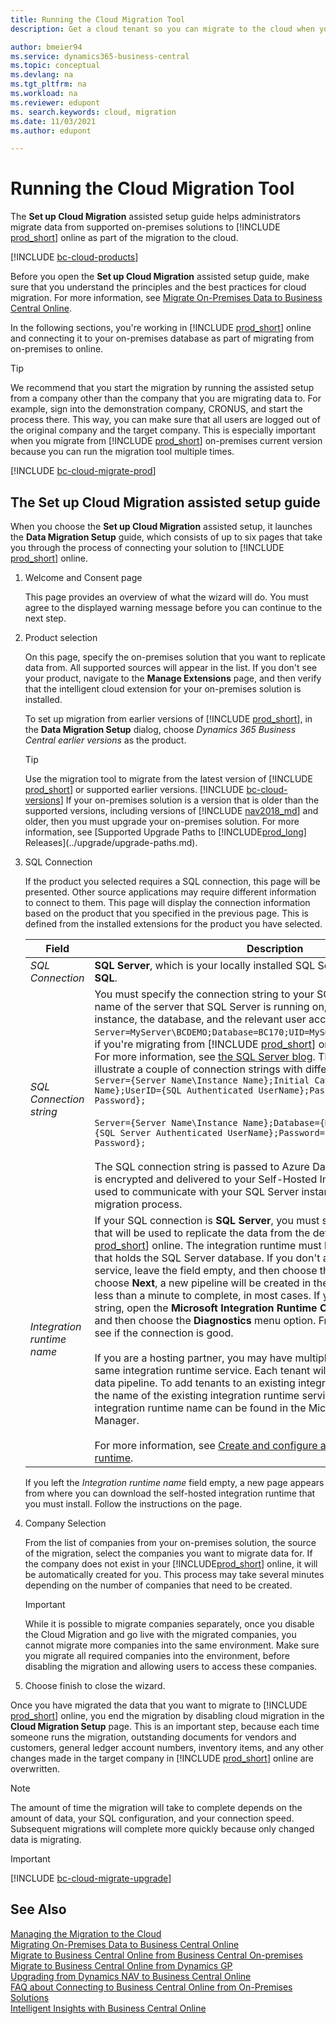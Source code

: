 ```yaml
---
title: Running the Cloud Migration Tool
description: Get a cloud tenant so you can migrate to the cloud when you have an on-premises solution based on Business Central, Dynamics GP, Dynamics NAV.

author: bmeier94
ms.service: dynamics365-business-central
ms.topic: conceptual
ms.devlang: na
ms.tgt_pltfrm: na
ms.workload: na
ms.reviewer: edupont
ms. search.keywords: cloud, migration
ms.date: 11/03/2021
ms.author: edupont

---
```


# Running the Cloud Migration Tool

The **Set up Cloud Migration** assisted setup guide helps administrators migrate data from supported on-premises solutions to [!INCLUDE [prod_short](../includes/prod_short.md)] online as part of the migration to the cloud.  

[!INCLUDE [bc-cloud-products](../includes/bc-cloud-products.md)]

Before you open the **Set up Cloud Migration** assisted setup guide, make sure that you understand the principles and the best practices for cloud migration. For more information, see [Migrate On-Premises Data to Business Central Online](migrate-data.md).  

In the following sections, you're working in [!INCLUDE [prod_short](../includes/prod_short.md)] online and connecting it to your on-premises database as part of migrating from on-premises to online.  

> [!TIP]
> We recommend that you start the migration by running the assisted setup from a company other than the company that you are migrating data to. For example, sign into the demonstration company, CRONUS, and start the process there. This way, you can make sure that all users are logged out of the original company and the target company. This is especially important when you migrate from [!INCLUDE [prod_short](../includes/prod_short.md)] on-premises current version because you can run the migration tool multiple times.
>
> [!INCLUDE [bc-cloud-migrate-prod](../includes/bc-cloud-migrate-prod.md)]

## The Set up Cloud Migration assisted setup guide

When you choose the **Set up Cloud Migration** assisted setup, it launches the **Data Migration Setup** guide, which consists of up to six pages that take you through the process of connecting your solution to [!INCLUDE [prod_short](../includes/prod_short.md)] online.  

1. Welcome and Consent page

    This page provides an overview of what the wizard will do. You must agree to the displayed warning message before you can continue to the next step.

2. Product selection

    On this page, specify the on-premises solution that you want to replicate data from. All supported sources will appear in the list. If you don't see your product, navigate to the **Manage Extensions** page, and then verify that the intelligent cloud extension for your on-premises solution is installed.

    To set up migration from earlier versions of [!INCLUDE [prod_short](../developer/includes/prod_short.md)], in the **Data Migration Setup** dialog, choose *Dynamics 365 Business Central earlier versions* as the product.

    > [!TIP]
    > Use the migration tool to migrate from the latest version of [!INCLUDE [prod_short](../developer/includes/prod_short.md)] or supported earlier versions. [!INCLUDE [bc-cloud-versions](../includes/bc-cloud-versions.md)] If your on-premises solution is a version that is older than the supported versions, including versions of [!INCLUDE [nav2018_md](../developer/includes/nav2018_md.md)] and older, then you must upgrade your on-premises solution. For more information, see [Supported Upgrade Paths to [!INCLUDE[prod_long](../developer/includes/prod_long.md)] Releases](../upgrade/upgrade-paths.md).  

3. SQL Connection

    If the product you selected requires a SQL connection, this page will be presented. Other source applications may require different information to connect to them. This page will display the connection information based on the product that you specified in the previous page. This is defined from the installed extensions for the product you have selected.  

    |Field  |Description  |
    |---------|---------|
    |*SQL Connection* |**SQL Server**, which is your locally installed SQL Server instance, or **Azure SQL**.|
    |*SQL Connection string*|You must specify the connection string to your SQL Server, including the name of the server that SQL Server is running on, and the name of the instance, the database, and the relevant user account. For example, `Server=MyServer\BCDEMO;Database=BC170;UID=MySQLAccount;PWD=MyPassWord;`, if you're migrating from [!INCLUDE [prod_short](../developer/includes/prod_short.md)] on-premises, version 17. For more information, see [the SQL Server blog](/archive/blogs/sqlforum/faq-how-do-i-find-the-correct-server-or-data-source-value-for-an-sql-server-instance-in-a-connection-string). The following snippets illustrate a couple of connection strings with different formats: </br>`Server={Server Name\Instance Name};Initial Catalog={Database Name};UserID={SQL Authenticated UserName};Password={SQL Authenticated Password};`</br></br>`Server={Server Name\Instance Name};Database={Database Name};User Id={SQL Server Authenticated UserName};Password={SQL Server Authenticated Password};`</br></br>The SQL connection string is passed to Azure Data Factory (ADF), where it is encrypted and delivered to your Self-Hosted Integration Runtime and used to communicate with your SQL Server instance during the data migration process.|
    |*Integration runtime name*|If your SQL connection is **SQL Server**, you must specify the runtime service that will be used to replicate the data from the defined source to [!INCLUDE [prod_short](../includes/prod_short.md)] online. The integration runtime must be running on the machine that holds the SQL Server database. If you don't already have a runtime service, leave the field empty, and then choose the **Next** button. Once you choose **Next**, a new pipeline will be created in the Azure service. This takes less than a minute to complete, in most cases. If you want to test your SQL string, open the **Microsoft Integration Runtime Configuration Manager**, and then choose the **Diagnostics** menu option. From there, you can test to see if the connection is good. </br></br>If you are a hosting partner, you may have multiple tenants running on the same integration runtime service. Each tenant will be isolated in their own data pipeline. To add tenants to an existing integration runtime service, enter the name of the existing integration runtime service into this field. The integration runtime name can be found in the Microsoft Integration Runtime Manager. </br></br>For more information, see [Create and configure a self-hosted integration runtime](/azure/data-factory/create-self-hosted-integration-runtime).|

    If you left the *Integration runtime name* field empty, a new page appears from where you can download the self-hosted integration runtime that you must install. Follow the instructions on the page.

4. Company Selection

    From the list of companies from your on-premises solution, the source of the migration, select the companies you want to migrate data for. If the company does not exist in your [!INCLUDE[prod_short](../developer/includes/prod_short.md)] online, it will be automatically created for you. This process may take several minutes depending on the number of companies that need to be created.
    
    > [!Important]
    > While it is possible to migrate companies separately, once you disable the Cloud Migration and go live with the migrated companies, you cannot migrate more companies into the same environment. Make sure you migrate all required companies into the environment, before disabling the migration and allowing users to access these companies.

5. Choose finish to close the wizard. 
    
Once you have migrated the data that you want to migrate to [!INCLUDE [prod_short](../developer/includes/prod_short.md)] online, you end the migration by disabling cloud migration in the **Cloud Migration Setup** page. This is an important step, because each time someone runs the migration, outstanding documents for vendors and customers, general ledger account numbers, inventory items, and any other changes made in the target company in [!INCLUDE [prod_short](../developer/includes/prod_short.md)] online are overwritten.  

> [!NOTE]  
> The amount of time the migration will take to complete depends on the amount of data, your SQL configuration, and your connection speed. Subsequent migrations will complete more quickly because only changed data is migrating.  

> [!IMPORTANT]
> [!INCLUDE [bc-cloud-migrate-upgrade](../includes/bc-cloud-migrate-upgrade.md)]

## See Also

[Managing the Migration to the Cloud](migration-management.md)  
[Migrating On-Premises Data to Business Central Online](migrate-data.md)  
[Migrate to Business Central Online from Business Central On-premises](migrate-business-central-on-premises.md)  
[Migrate to Business Central Online from Dynamics GP](migrate-dynamics-gp.md)  
[Upgrading from Dynamics NAV to Business Central Online](../upgrade/Upgrade-Considerations.md#online)  
[FAQ about Connecting to Business Central Online from On-Premises Solutions](faq-migrate-data.md)  
[Intelligent Insights with Business Central Online](/dynamics365/business-central/about-intelligent-cloud)
